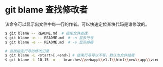 # git blame 查找修改者
该命令可以显示出文件中每一行的作者。可以快速定位某块代码是谁修改的。
```bash
$ git blame -- README.md  # 指定文件查找
$ git blame -n -- README.md  # -n 显示行号
$ git blame -e -- README.md  # -e 显示邮箱

# 查找指定行号的修改记录
$ git blame -L <start>[,<end>] # 结束行号可以不写，默认为文件结尾
$ git blame -L 10,15 -n -- branches\\webapp\\v1.1\\html\\new\\app\\view\\Settlement.js # 查看10-15行的修改记录
```
